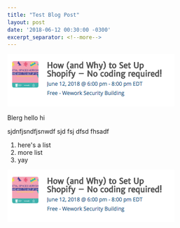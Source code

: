 ```yaml
---
title: "Test Blog Post" 
layout: post
date: '2018-06-12 00:30:00 -0300'
excerpt_separator: <!--more-->
---
```

![Screenshot about shopify](screenshot-about-shopify.png "Screenshot about shopify")

Blerg hello hi 

sjdnfjsndfjsnwdf sjd fsj dfsd fhsadf

<!--more-->

1. here's a list
2. more list
3. yay

![Screenshot about shopify](screenshot-about-shopify.png "Screenshot about shopify")
